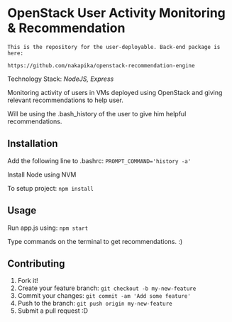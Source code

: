 # OpenStack User Activity Monitoring & Recommendation

```
This is the repository for the user-deployable. Back-end package is here:

https://github.com/nakapika/openstack-recommendation-engine
```

Technology Stack: *NodeJS, Express*

Monitoring activity of users in VMs deployed using OpenStack and giving relevant recommendations to help user.

Will be using the .bash_history of the user to give him helpful recommendations.

## Installation

Add the following line to .bashrc: `PROMPT_COMMAND='history -a'`

Install Node using NVM

To setup project: `npm install`

## Usage

Run app.js using: `npm start`

Type commands on the terminal to get recommendations. :)

## Contributing

1. Fork it!
2. Create your feature branch: `git checkout -b my-new-feature`
3. Commit your changes: `git commit -am 'Add some feature'`
4. Push to the branch: `git push origin my-new-feature`
5. Submit a pull request :D
